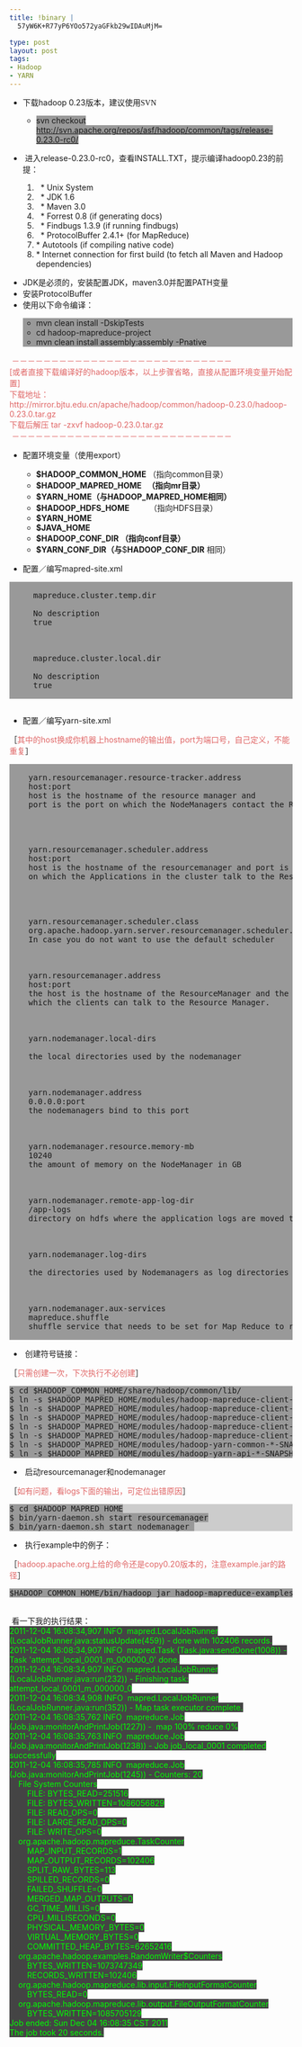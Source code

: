 ```yaml
--- 
title: !binary |
  57yW6K+R77yP6YOo572yaGFkb29wIDAuMjM=

type: post
layout: post
tags: 
- Hadoop
- YARN
---
```

<ul><li><span style="font: 7pt "Times New Roman";"></span><span style="font-family: 宋体;">下载</span>hadoop 0.23<span style="font-family: 宋体;">版本，建议使用SVN</span></li><ul><li><span style="background-color: #999999;">svn checkout </span><a href="http://svn.apache.org/repos/asf/hadoop/common/tags/release-0.23.0-rc0/" style="background-color: #999999;">http://svn.apache.org/repos/asf/hadoop/common/tags/release-0.23.0-rc0/</a><span style="font: 7pt "Times New Roman";"> </span></li></ul></ul><ul><li><span style="font: 7pt "Times New Roman";"> </span><span style="font-family: 宋体;">进入</span>release-0.23.0-rc0<span style="font-family: 宋体;">，查看</span>INSTALL.TXT，提示编译hadoop0.23的前提：<span style="font-family: 宋体;"></span> </li></ul><ol><ol><li> <span style="font: 7pt "Times New Roman";"> </span>* Unix System<span style="font: 7pt "Times New Roman";"> </span></li><li><span style="font: 7pt "Times New Roman";">  </span>* JDK 1.6<span style="font: 7pt "Times New Roman";"> </span></li><li><span style="font: 7pt "Times New Roman";">  </span>* Maven 3.0<span style="font: 7pt "Times New Roman";"> </span></li><li><span style="font: 7pt "Times New Roman";">  </span>* Forrest 0.8 (if generating docs)<span style="font: 7pt "Times New Roman";"> </span></li><li><span style="font: 7pt "Times New Roman";">  </span>* Findbugs 1.3.9 (if running findbugs)<span style="font: 7pt "Times New Roman";"> </span></li><li><span style="font: 7pt "Times New Roman";">  </span>* ProtocolBuffer 2.4.1+ (for MapReduce)<span style="font: 7pt "Times New Roman";"> </span></li><li><span style="font: 7pt "Times New Roman";"> </span>* Autotools (if compiling native code)<span style="font: 7pt "Times New Roman";"> </span></li><li><span style="font: 7pt "Times New Roman";"> </span>* Internet connection for first build (to fetch all Maven and Hadoop dependencies)</li></ol></ol><ul><li>JDK是必须的，安装配置JDK，maven3.0并配置PATH变量</li><li>安装ProtocolBuffer</li><li>使用以下命令编译：  </li><ul style="background-color: #999999;"><li>mvn clean install -DskipTests </li><li>cd hadoop-mapreduce-project </li><li>mvn clean install assembly:assembly -Pnative </li></ul></ul> <span style="color: #e06666;">－－－－－－－－－－－－－－－－－－－－－－－－－－－－</span><br /><div style="color: #e06666;">[或者直接下载编译好的hadoop版本，以上步骤省略，直接从配置环境变量开始配置] </div><div style="color: #e06666;">下载地址：</div><div style="color: #e06666;">http://mirror.bjtu.edu.cn/apache/hadoop/common/hadoop-0.23.0/hadoop-0.23.0.tar.gz</div><div style="color: #e06666;">下载后解压 tar -zxvf hadoop-0.23.0.tar.gz</div><div style="color: #e06666;"> －－－－－－－－－－－－－－－－－－－－－－－－－－－－</div><ul><ul style="background-color: #999999;"></ul><li>配置环境变量（使用export）</li><ul><li><b>$HADOOP_COMMON_HOME</b> （指向common目录）</li><li><b>$HADOOP_MAPRED_HOME</b><b>   （指向mr目录）</b></li><li><b>$YARN_HOME（与HADOOP_MAPRED_HOME相同）</b></li><li><b>$HADOOP_HDFS_HOME</b>         （指向HDFS目录）</li><li><b>$YARN_HOME</b><b> </b></li><li><b>$JAVA_HOME</b><b> </b></li><li><b>$HADOOP_CONF_DIR （指向conf目录）</b></li><li><b>$YARN_CONF_DIR（与</b>$<b>HADOOP_CONF_DIR</b> 相同） </li></ul></ul><ul><li>配置／编写mapred-site.xml</li></ul><pre style="background-color: #999999;"><property><br />     <name>mapreduce.cluster.temp.dir</name><br />     <value></value><br />     <description>No description</description><br />     <final>true</final><br />   </property><br /><br />   <property><br />     <name>mapreduce.cluster.local.dir</name><br />     <value></value><br />     <description>No description</description><br />     <final>true</final><br />   </property></pre><pre style="background-color: #999999;"></pre><ul><li>配置／编写yarn-site.xml</li></ul>［<span style="color: #e06666;">其中的host换成你机器上hostname的输出值，port为端口号，自己定义，不能重复</span>］ <br /><ul></ul><pre style="background-color: #999999;"><property><br />    <name>yarn.resourcemanager.resource-tracker.address</name><br />    <value>host:port</value><br />    <description>host is the hostname of the resource manager and <br />    port is the port on which the NodeManagers contact the Resource Manager.<br />    </description><br />   </property><br /><br />   <property><br />    <name>yarn.resourcemanager.scheduler.address</name><br />    <value>host:port</value><br />    <description>host is the hostname of the resourcemanager and port is the port<br />    on which the Applications in the cluster talk to the Resource Manager.<br />    </description><br />  </property><br /><br />  <property><br />    <name>yarn.resourcemanager.scheduler.class</name><br />    <value>org.apache.hadoop.yarn.server.resourcemanager.scheduler.capacity.CapacityScheduler</value><br />    <description>In case you do not want to use the default scheduler</description><br />  </property><br /><br />  <property><br />    <name>yarn.resourcemanager.address</name><br />    <value>host:port</value><br />    <description>the host is the hostname of the ResourceManager and the port is the port on<br />    which the clients can talk to the Resource Manager. </description><br />  </property><br /><br />  <property><br />    <name>yarn.nodemanager.local-dirs</name><br />    <value></value><br />    <description>the local directories used by the nodemanager</description><br />  </property><br /><br />  <property><br />    <name>yarn.nodemanager.address</name><br />    <value>0.0.0.0:port</value><br />    <description>the nodemanagers bind to this port</description><br />  </property>  <br /><br />  <property><br />    <name>yarn.nodemanager.resource.memory-mb</name><br />    <value>10240</value><br />    <description>the amount of memory on the NodeManager in GB</description><br />  </property><br /> <br />  <property><br />    <name>yarn.nodemanager.remote-app-log-dir</name><br />    <value>/app-logs</value><br />    <description>directory on hdfs where the application logs are moved to </description><br />  </property><br /><br />   <property><br />    <name>yarn.nodemanager.log-dirs</name><br />    <value></value><br />    <description>the directories used by Nodemanagers as log directories</description><br />  </property><br /><br />  <property><br />    <name>yarn.nodemanager.aux-services</name><br />    <value>mapreduce.shuffle</value><br />    <description>shuffle service that needs to be set for Map Reduce to run </description><br />  </property></pre><ul><li> 创建符号链接： </li></ul>［<span style="color: #e06666;">只需创建一次，下次执行不必创建</span>］ <br /><ul></ul><pre style="background-color: #999999;">$ cd $HADOOP_COMMON_HOME/share/hadoop/common/lib/<br />$ ln -s $HADOOP_MAPRED_HOME/modules/hadoop-mapreduce-client-app-*-SNAPSHOT.jar .<br />$ ln -s $HADOOP_MAPRED_HOME/modules/hadoop-mapreduce-client-jobclient-*-SNAPSHOT.jar .<br />$ ln -s $HADOOP_MAPRED_HOME/modules/hadoop-mapreduce-client-common-*-SNAPSHOT.jar .<br />$ ln -s $HADOOP_MAPRED_HOME/modules/hadoop-mapreduce-client-shuffle-*-SNAPSHOT.jar .<br />$ ln -s $HADOOP_MAPRED_HOME/modules/hadoop-mapreduce-client-core-*-SNAPSHOT.jar .<br />$ ln -s $HADOOP_MAPRED_HOME/modules/hadoop-yarn-common-*-SNAPSHOT.jar .<br />$ ln -s $HADOOP_MAPRED_HOME/modules/hadoop-yarn-api-*-SNAPSHOT.jar . </pre><ul><li> 启动resourcemanager和nodemanager</li></ul>［<span style="color: #e06666;">如有问题，看logs下面的输出，可定位出错原因</span>］ <br /><ul></ul><pre style="background-color: #cccccc;"><span style="background-color: #999999;">$ cd $HADOOP_MAPRED_HOME<br />$ bin/yarn-daemon.sh start resourcemanager<br />$ bin/yarn-daemon.sh start nodemanager </span></pre><ul><li> 执行example中的例子：</li></ul>［<span style="color: #e06666;">hadoop.apache.org上给的命令还是copy0.20版本的，注意example.jar的路径</span>］ <br /><ul></ul><ul></ul><pre style="background-color: #999999;">$HADOOP_COMMON_HOME/bin/hadoop jar hadoop-mapreduce-examples-0.23.0.jar  randomwriter out </pre><br /> 看一下我的执行结果：<br /><span style="background-color: #444444; color: lime;">2011-12-04 16:08:34,907 INFO  mapred.LocalJobRunner (LocalJobRunner.java:statusUpdate(459)) - done with 102406 records.</span><br /><span style="background-color: #444444; color: lime;">2011-12-04 16:08:34,907 INFO  mapred.Task (Task.java:sendDone(1008)) - Task 'attempt_local_0001_m_000000_0' done.</span><br /><span style="background-color: #444444; color: lime;">2011-12-04 16:08:34,907 INFO  mapred.LocalJobRunner (LocalJobRunner.java:run(232)) - Finishing task: attempt_local_0001_m_000000_0</span><br /><span style="background-color: #444444; color: lime;">2011-12-04 16:08:34,908 INFO  mapred.LocalJobRunner (LocalJobRunner.java:run(352)) - Map task executor complete.</span><br /><span style="background-color: #444444; color: lime;">2011-12-04 16:08:35,762 INFO  mapreduce.Job (Job.java:monitorAndPrintJob(1227)) -  map 100% reduce 0%</span><br /><span style="background-color: #444444; color: lime;">2011-12-04 16:08:35,763 INFO  mapreduce.Job (Job.java:monitorAndPrintJob(1238)) - Job job_local_0001 completed successfully</span><br /><span style="background-color: #444444; color: lime;">2011-12-04 16:08:35,785 INFO  mapreduce.Job (Job.java:monitorAndPrintJob(1245)) - Counters: 20</span><br /><span style="background-color: #444444; color: lime;">    File System Counters</span><br /><span style="background-color: #444444; color: lime;">        FILE: BYTES_READ=251516</span><br /><span style="background-color: #444444; color: lime;">        FILE: BYTES_WRITTEN=1086056829</span><br /><span style="background-color: #444444; color: lime;">        FILE: READ_OPS=0</span><br /><span style="background-color: #444444; color: lime;">        FILE: LARGE_READ_OPS=0</span><br /><span style="background-color: #444444; color: lime;">        FILE: WRITE_OPS=0</span><br /><span style="background-color: #444444; color: lime;">    org.apache.hadoop.mapreduce.TaskCounter</span><br /><span style="background-color: #444444; color: lime;">        MAP_INPUT_RECORDS=1</span><br /><span style="background-color: #444444; color: lime;">        MAP_OUTPUT_RECORDS=102406</span><br /><span style="background-color: #444444; color: lime;">        SPLIT_RAW_BYTES=113</span><br /><span style="background-color: #444444; color: lime;">        SPILLED_RECORDS=0</span><br /><span style="background-color: #444444; color: lime;">        FAILED_SHUFFLE=0</span><br /><span style="background-color: #444444; color: lime;">        MERGED_MAP_OUTPUTS=0</span><br /><span style="background-color: #444444; color: lime;">        GC_TIME_MILLIS=0</span><br /><span style="background-color: #444444; color: lime;">        CPU_MILLISECONDS=0</span><br /><span style="background-color: #444444; color: lime;">        PHYSICAL_MEMORY_BYTES=0</span><br /><span style="background-color: #444444; color: lime;">        VIRTUAL_MEMORY_BYTES=0</span><br /><span style="background-color: #444444; color: lime;">        COMMITTED_HEAP_BYTES=62652416</span><br /><span style="background-color: #444444; color: lime;">    org.apache.hadoop.examples.RandomWriter$Counters</span><br /><span style="background-color: #444444; color: lime;">        BYTES_WRITTEN=1073747349</span><br /><span style="background-color: #444444; color: lime;">        RECORDS_WRITTEN=102406</span><br /><span style="background-color: #444444; color: lime;">    org.apache.hadoop.mapreduce.lib.input.FileInputFormatCounter</span><br /><span style="background-color: #444444; color: lime;">        BYTES_READ=0</span><br /><span style="background-color: #444444; color: lime;">    org.apache.hadoop.mapreduce.lib.output.FileOutputFormatCounter</span><br /><span style="background-color: #444444; color: lime;">        BYTES_WRITTEN=1085705129</span><br /><span style="background-color: #444444; color: lime;">Job ended: Sun Dec 04 16:08:35 CST 2011</span><br /><span style="background-color: #444444; color: lime;">The job took 20 seconds. </span><br />
